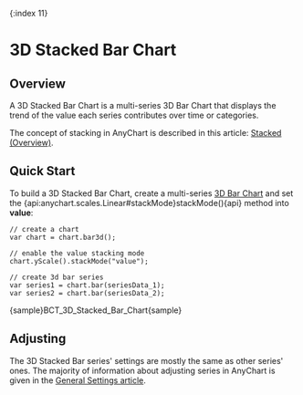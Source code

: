{:index 11}
# 3D Stacked Bar Chart

## Overview

A 3D Stacked Bar Chart is a multi-series 3D Bar Chart that displays the trend of the value each series contributes over time or categories.

The concept of stacking in AnyChart is described in this article: [Stacked (Overview)](../Overview).

## Quick Start

To build a 3D Stacked Bar Chart, create a multi-series [3D Bar Chart](../../3D/Overview#bar_chart) and set the {api:anychart.scales.Linear#stackMode}stackMode(){api} method into <strong>value</strong>:

```
// create a chart
var chart = chart.bar3d();

// enable the value stacking mode
chart.yScale().stackMode("value");

// create 3d bar series
var series1 = chart.bar(seriesData_1);
var series2 = chart.bar(seriesData_2);
```

{sample}BCT\_3D\_Stacked\_Bar\_Chart{sample}

## Adjusting

The 3D Stacked Bar series' settings are mostly the same as other series' ones. The majority of information about adjusting series in AnyChart is given in the [General Settings article](../../General_Settings).